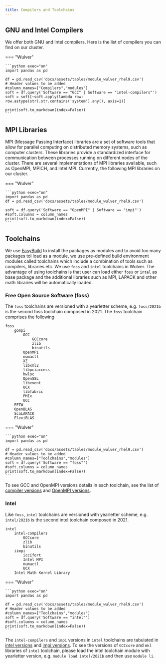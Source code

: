 ```yaml
---
title: Compilers and Toolchains
---
```


## GNU and Intel Compilers 
We offer both GNU and Intel compilers. Here is the list of compilers you can find on our cluster.

=== "Wulver"

    ```python exec="on"
    import pandas as pd
    
    df = pd.read_csv('docs/assets/tables/module_wulver_rhel9.csv')
    # Header values to be added
    #column_names=["Compilers","modules"]
    soft = df.query('Software == "GCC" | Software == "intel-compilers"')
    soft = soft[~soft.apply(lambda row: row.astype(str).str.contains('system').any(), axis=1)]
    
    print(soft.to_markdown(index=False))
    ```

## MPI Libraries
MPI (Message Passing Interface) libraries are a set of software tools that allow for parallel computing on distributed memory systems, such as computer clusters. These libraries provide a standardized interface for communication between processes running on different nodes of the cluster. There are several implementations of MPI libraries available, such as OpenMPI, MPICH, and Intel MPI. Currently, the following MPI libraries on our cluster.

=== "Wulver"

    ```python exec="on"
    import pandas as pd
    df = pd.read_csv('docs/assets/tables/module_wulver_rhel9.csv')
    
    soft = df.query('Software == "OpenMPI" | Software == "impi"')
    #soft.columns = column_names
    print(soft.to_markdown(index=False))
    ```


## Toolchains
We use [EasyBuild](https://easybuild.io) to install the packages as modules and to avoid too many packages tol load as a module, we use pre-defined build environment modules called toolchains which include a combination of tools such as compilers, libraries etc. We use `foss` and `intel` toolchains in Wulver. The advantage of using toolchains is that user can load either `foss` or `intel` as base package and the additional libraries such as MPI, LAPACK and other math libraries will be automatically loaded. 
### Free Open Source Software (foss)
The `foss` toolchains are versioned with a yearletter scheme, e.g. `foss/2021b` is the second foss toolchain composed in 2021. The `foss` toolchain comprises the following 

```tree
foss
    gompi 
        GCC
            GCCcore
            zlib
            binutils
        OpenMPI
        numactl
        XZ
        libxml2
        libpciaccess
        hwloc
        OpenSSL
        libevent
        UCX
        libfabric
        PMIx
        UCC
    FFTW
    OpenBLAS
    ScaLAPACK
    FlexiBLAS
```
=== "Wulver"

    ```python exec="on"
    import pandas as pd
    
    df = pd.read_csv('docs/assets/tables/module_wulver_rhel9.csv')
    # Header values to be added
    #column_names=["Toolchains","modules"]
    soft = df.query('Software == "foss"')
    #soft.columns = column_names
    print(soft.to_markdown(index=False))
    ```

To see GCC and OpenMPI versions details in each toolchain, see the list of [compiler versions](compilers.md#gnu-and-intel-compilers) and [OpenMPI versions](compilers.md#mpi-libraries).
### Intel
Like `foss`, `intel` toolchains are versioned with yearletter scheme, e.g. `intel/2021b` is the second intel toolchain composed in 2021.

```tree
intel
    intel-compilers
        GCCcore   
        zlib
        binutils
    iimpi
        iccifort
        Intel MPI
        numactl
        UCX
    Intel Math Kernel Library
```

=== "Wulver"

    ```python exec="on"
    import pandas as pd
    
    df = pd.read_csv('docs/assets/tables/module_wulver_rhel9.csv')
    # Header values to be added
    #column_names=["Toolchains","modules"]
    soft = df.query('Software == "intel"')
    #soft.columns = column_names
    print(soft.to_markdown(index=False))
    ```

The `intel-compilers` and `impi` versions in `intel` toolchains are tabulated in [intel versions](compilers.md#gnu-and-intel-compilers) and [impi versions](compilers.md#mpi-libraries).
To see the versions of `GCCcore` and `mkl` libraries of `intel` toolchain, please load the intel toolchain module with yearletter version, e.g. `module load intel/2021b` and then use `module li`.